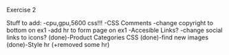 Exercise 2

Stuff to add:
-cpu,gpu,5600 css!!!
-CSS Comments
-change copyright to bottom on ex1
-add hr to form page on ex1
-Accesible Links?
-change social links to icons?
(done)-Product Categories CSS 
    (done)-find new images
(done)-Style hr (+removed some hr)